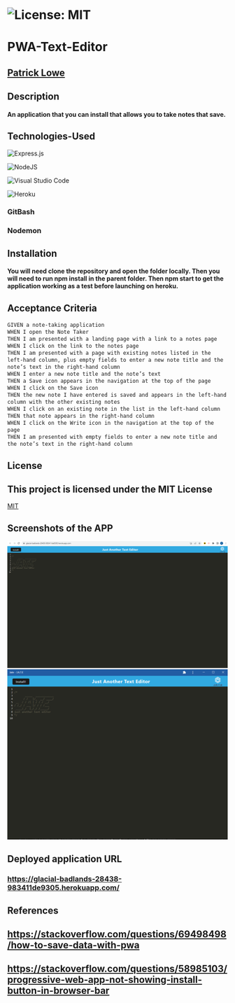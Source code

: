 # ![License: MIT](https://img.shields.io/badge/License-MIT-yellow.svg)

# PWA-Text-Editor

## [Patrick Lowe](https://github.com/PatrickWLowe)

## Description

#### An application that you can install that allows you to take notes that save.

## Technologies-Used

![Express.js](https://img.shields.io/badge/express.js-%23404d59.svg?style=for-the-badge&logo=express&logoColor=%2361DAFB)

![NodeJS](https://img.shields.io/badge/node.js-6DA55F?style=for-the-badge&logo=node.js&logoColor=white)

![Visual Studio Code](https://img.shields.io/badge/Visual%20Studio%20Code-0078d7.svg?style=for-the-badge&logo=visual-studio-code&logoColor=white)

![Heroku](https://img.shields.io/badge/heroku-%23430098.svg?style=for-the-badge&logo=heroku&logoColor=white)

### GitBash

### Nodemon

## Installation

#### You will need clone the repository and open the folder locally. Then you will need to run npm install in the parent folder. Then npm start to get the application working as a test before launching on heroku.

## Acceptance Criteria

```
GIVEN a note-taking application
WHEN I open the Note Taker
THEN I am presented with a landing page with a link to a notes page
WHEN I click on the link to the notes page
THEN I am presented with a page with existing notes listed in the left-hand column, plus empty fields to enter a new note title and the note’s text in the right-hand column
WHEN I enter a new note title and the note’s text
THEN a Save icon appears in the navigation at the top of the page
WHEN I click on the Save icon
THEN the new note I have entered is saved and appears in the left-hand column with the other existing notes
WHEN I click on an existing note in the list in the left-hand column
THEN that note appears in the right-hand column
WHEN I click on the Write icon in the navigation at the top of the page
THEN I am presented with empty fields to enter a new note title and the note’s text in the right-hand column
```

## License

## This project is licensed under the MIT License

[MIT](https://opensource.org/licenses/MIT)

## Screenshots of the APP

![Deployed Webpage Screenshot](./images/ScreenshotPWA1.png)
![Deployed Webpage Screenshot](./images/Screenshot%202023-08-30%20122606.png)

## Deployed application URL

### https://glacial-badlands-28438-983411de9305.herokuapp.com/

## References

## https://stackoverflow.com/questions/69498498/how-to-save-data-with-pwa

## https://stackoverflow.com/questions/58985103/progressive-web-app-not-showing-install-button-in-browser-bar
